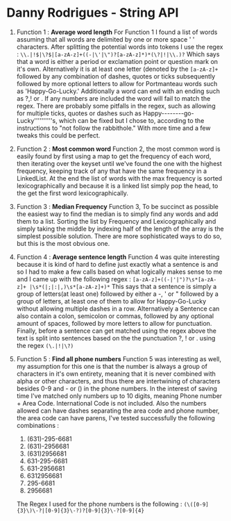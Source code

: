 Danny Rodrigues - String API
============================

1. Function 1 : **Average word length**
    For Function 1 I found a list of words assuming that all words are
    delimited by one or more space ' ' characters. After splitting the 
    potential words into tokens I use the regex :
    `\\.|!$|\?$|[a-zA-z]+((-|\'|\")?[a-zA-z]*)*(\?|!|\\.)?`
    Which says that a word is either a period or exclamation point or 
    question mark on it's own. Alternatively it is at least one letter 
    (denoted by the `[a-zA-z]+` followed by any combination of 
    dashes, quotes or ticks subsequently followed by more optional letters to allow
    for Portmanteau words such as 'Happy-Go-Lucky.' Additionally a word
    can end with an ending such as ?,! or . If any numbers are included
    the word will fail to match the regex. There are probably some pitfalls
    in the regex, such as allowing for multiple ticks, quotes or dashes
    such as Happy--------go-Lucky''''''''''s, which can be fixed but
    I chose to, according to the instructions to "not follow the rabbithole."
    With more time and a few tweaks this could be perfect.
    
2. Function 2 : **Most common word**
    Function 2, the most common word is easily found by first using a map
    to get the frequency of each word, then iterating over the keyset
    until we've found the one with the highest frequency, keeping track
    of any that have the same frequency in a LinkedList. 
    At the end the list of words with the max frequency is sorted 
    lexicographically and because it is a linked list simply pop the head,
    to the get the first word lexicographically.
    
3. Function 3 : **Median Frequency**
    Function 3, To be succinct as possible the easiest way to find the 
    median is to simply find any words and add them to a list. Sorting
    the list by Frequency and Lexicographically and simply taking the
    middle by indexing half of the length of the array is the simplest
    possible solution. There are more sophisticated ways to do so, but
    this is the most obvious one.
    
4. Function 4 : **Average sentence length**
    Function 4 was quite interesting because it is kind of hard to define
    just exactly what a sentence is and so I had to make a few calls 
    based on what logically makes sense to me and I came up with the
    following regex : `[a-zA-z]+((-|'|")?\s*[a-zA-z]+ |\s*(|;|:|,)\s*[a-zA-z]+)*` 
    This says that a sentence is simply a group of letters(at least one)
    followed by either a -, ' or " followed by a group of letters, at least
    one of them to allow for Happy-Go-Lucky without allowing multiple dashes
    in a row. Alternatively a Sentence can also contain a colon, semicolon
    or commas, followed by any optional amount of spaces, followed by more letters
    to allow for punctuation. Finally, before a sentence can get matched
    using the regex above the text is split into sentences based on the 
    the punctuation ?, ! or . using the regex `(\.|!|\?)` 
    
5. Function 5 : **Find all phone numbers**
    Function 5 was interesting as well, my assumption for this one is
    that the number is always a group of characters in it's own entirety,
    meaning that it is never combined with alpha or other characters, and
    thus there are intertwining of characters besides 0-9 and - or () in
    the phone numbers. In the interest of saving time I've matched only
    numbers up to 10 digits, meaning Phone number + Area Code. International
    Code is not included. Also the numbers allowed can have dashes separating
    the area code and phone number, the area code can have parens, I've
    tested successfully the following combinations : 
    1. (631)-295-6681 
    2. (631)-2956681 
    3. (631)2956681 
    4. 631-295-6681
    5. 631-2956681
    6. 6312956681
    7. 295-6681
    8. 2956681   
    
    The Regex I used for the phone numbers is the following :
    `(\([0-9]{3}\)\-?|[0-9]{3}\-?)?[0-9]{3}\-?[0-9]{4}`
    